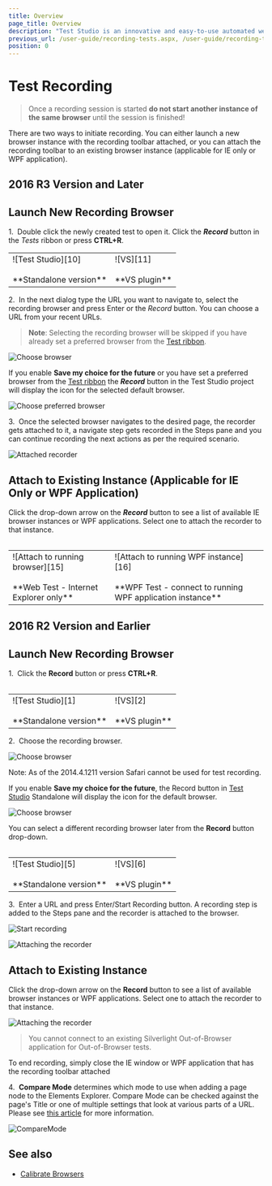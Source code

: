 ```yaml
---
title: Overview
page_title: Overview
description: "Test Studio is an innovative and easy-to-use automated web, WPF and load testing solution. Test Studio tests support essential technologies like ASP.NET AJAX, Silverlight, PHP and MVC. HTML5, Testing framework, functional testing, performance testing, load testing, exploratory testing, manual testing."
previous_url: /user-guide/recording-tests.aspx, /user-guide/recording-tests, /getting-started/overview
position: 0
---
```

# Test Recording #

> Once a recording session is started **do not start another instance of the same browser** until the session is finished! 

There are two ways to initiate recording. You can either launch a new browser instance with the recording toolbar attached, or you can attach the recording toolbar to an existing browser instance (applicable for IE only or WPF application).

## **2016 R3 Version and Later** ##

## Launch New Recording Browser ##

1.&nbsp;  Double click the newly created test to open it. Click the ***Record*** button in the *Tests* ribbon or press **CTRL+R**.

<table id=no-table>
	<tr>
		<td>![Test Studio][10] <br><br>**Standalone version**</td>
		<td>![VS][11] <br><br>**VS plugin**</td>
	</tr>
<table>

2.&nbsp; In the next dialog type the URL you want to navigate to, select the recording browser and press Enter or the *Record* button. You can choose a URL from your recent URLs.

> **Note**: Selecting the recording browser will be skipped if you have already set a preferred browser from the <a href="/getting-started/test-execution/quick-execution" target="_blank">Test ribbon</a>.

![Choose browser][12]

If you enable **Save my choice for the future** or you have set a preferred browser from the <a href="/getting-started/test-execution/quick-execution" target="_blank">Test ribbon</a> the ***Record*** button in the Test Studio project will display the icon for the selected default browser.

![Choose preferred browser][13]

3.&nbsp; Once the selected browser navigates to the desired page, the recorder gets attached to it, a navigate step gets recorded in the Steps pane and you can continue recording the next actions as per the required scenario.

![Attached recorder][14]

## Attach to Existing Instance (Applicable for IE Only or WPF Application) ##

Click the drop-down arrow on the ***Record*** button to see a list of available IE browser instances or WPF applications. Select one to attach the recorder to that instance.

<table id=no-table>
	<tr>
		<td>![Attach to running browser][15] <br><br>**Web Test - Internet Explorer only**</td>
		<td>![Attach to running WPF instance][16] <br><br>**WPF Test - connect to running WPF application instance**</td>
	</tr>
<table>

## **2016 R2 Version and Earlier** ##

## Launch New Recording Browser ##

1.&nbsp; Click the __Record__ button or press __CTRL+R__.
	
<table id=no-table>
	<tr>
		<td>![Test Studio][1] <br><br>**Standalone version**</td>
		<td>![VS][2] <br><br>**VS plugin**</td>
	</tr>
<table>

2.&nbsp; Choose the recording browser.

![Choose browser][3]

Note: As of the 2014.4.1211 version Safari cannot be used for test recording.

If you enable __Save my choice for the future__, the Record button in <a href="http://www.telerik.com/teststudio" target="_blank">Test Studio</a> Standalone will display the icon for the default browser.

![Choose browser][4]

You can select a different recording browser later from the __Record__ button drop-down.

<table id="no-table">
	<tr>
		<td>![Test Studio][5] <br><br>**Standalone version**</td>
		<td>![VS][6] <br><br>**VS plugin**</td>
	</tr>
<table>

3.&nbsp; Enter a URL and press Enter/Start Recording button. A recording step is added to the Steps pane and the recorder is attached to the browser.

![Start recording][7]

![Attaching the recorder][8]

## Attach to Existing Instance ##

Click the drop-down arrow on the __Record__ button to see a list of available browser instances or WPF applications. Select one to attach the recorder to that instance.

![Attaching the recorder][9]

> You cannot connect to an existing Silverlight Out-of-Browser application for Out-of-Browser tests.

To end recording, simply close the IE window or WPF application that has the recording toolbar attached

4.&nbsp; **Compare Mode** determines which mode to use when adding a page node to the Elements Explorer. Compare Mode can be checked against the page's Title or one of multiple settings that look at various parts of a URL. Please see <a href="/features/project-settings/recording-options#elements-page-compare-mode" target="_blank">this article</a> for more information.

![CompareMode][13]

## See also ##

* <a href="/features/project-settings/browsers" target="_blank">Calibrate Browsers</a>

[1]: /img/getting-started/test-recording/overview/fig1.png
[2]: /img/getting-started/test-recording/overview/fig2.png
[3]: /img/getting-started/test-recording/overview/fig3.png
[4]: /img/getting-started/test-recording/overview/fig4.png
[5]: /img/getting-started/test-recording/overview/fig5.png
[6]: /img/getting-started/test-recording/overview/fig6.png
[7]: /img/getting-started/test-recording/overview/fig7.png
[8]: /img/getting-started/test-recording/overview/fig8.png
[9]: /img/getting-started/test-recording/overview/fig9.png
[13]: /img/getting-started/test-execution/quick-execution/fig13.png
[10]: /img/getting-started/test-recording/overview/fig10.png
[11]: /img/getting-started/test-recording/overview/fig11.png
[12]: /img/getting-started/test-recording/overview/fig12.png
[13]: /img/getting-started/test-recording/overview/fig13.png
[14]: /img/getting-started/test-recording/overview/fig14.png
[15]: /img/getting-started/test-recording/overview/fig15.png
[16]: /img/getting-started/test-recording/overview/fig15a.png
